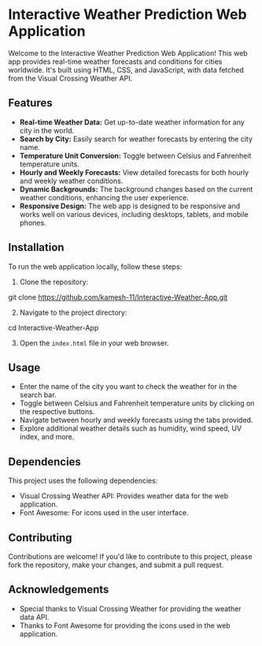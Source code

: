 # Interactive Weather Prediction Web Application

Welcome to the Interactive Weather Prediction Web Application! This web app provides real-time weather forecasts and conditions for cities worldwide. It's built using HTML, CSS, and JavaScript, with data fetched from the Visual Crossing Weather API.

## Features

- **Real-time Weather Data:** Get up-to-date weather information for any city in the world.
- **Search by City:** Easily search for weather forecasts by entering the city name.
- **Temperature Unit Conversion:** Toggle between Celsius and Fahrenheit temperature units.
- **Hourly and Weekly Forecasts:** View detailed forecasts for both hourly and weekly weather conditions.
- **Dynamic Backgrounds:** The background changes based on the current weather conditions, enhancing the user experience.
- **Responsive Design:** The web app is designed to be responsive and works well on various devices, including desktops, tablets, and mobile phones.

## Installation

To run the web application locally, follow these steps:

1. Clone the repository:

git clone https://github.com/kamesh-11/Interactive-Weather-App.git

2. Navigate to the project directory:

cd Interactive-Weather-App

3. Open the `index.html` file in your web browser.

## Usage

- Enter the name of the city you want to check the weather for in the search bar.
- Toggle between Celsius and Fahrenheit temperature units by clicking on the respective buttons.
- Navigate between hourly and weekly forecasts using the tabs provided.
- Explore additional weather details such as humidity, wind speed, UV index, and more.

## Dependencies

This project uses the following dependencies:

- Visual Crossing Weather API: Provides weather data for the web application.
- Font Awesome: For icons used in the user interface.
  
## Contributing

Contributions are welcome! If you'd like to contribute to this project, please fork the repository, make your changes, and submit a pull request.

## Acknowledgements

- Special thanks to Visual Crossing Weather for providing the weather data API.
- Thanks to Font Awesome for providing the icons used in the web application.

